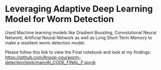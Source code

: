 # Leveraging Adaptive Deep Learning Model for Worm Detection
Used Machine learning models like Gradient Boosting, Convolutional Neural Network, Artificial Neural Network as well as Long Short Term Memory to make a reselient worm detection model.

Please follow this link to view the Final notebook and look at my findings:
https://github.com/Anoop-cpu/worm-detection/blob/main/AI_CODE_FINAL_F.ipynb
